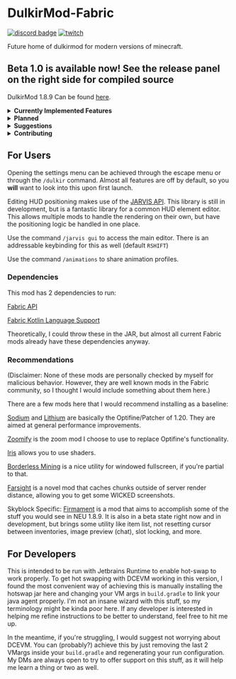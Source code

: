 # DulkirMod-Fabric
[![discord badge](https://img.shields.io/discord/819011720001224735?label=discord&color=9089DA&logo=discord&style=for-the-badge)](https://discord.gg/WnJwrNZQSn)
[![twitch](https://img.shields.io/twitch/status/dulkir?style=for-the-badge)](https://www.twitch.tv/dulkir)

Future home of dulkirmod for modern versions of minecraft.

## Beta 1.0 is available now! See the release panel on the right side for compiled source

DulkirMod 1.8.9 Can be found [here](https://github.com/inglettronald/DulkirMod).

<details>
    <summary>
        <b>Currently Implemented Features</b>
    </summary>

<ul>
  <li>Toggle Reverse third person</li>
  <li>Expandable Chat Macros with Keybindings</li>
  <li>Dynamic Key</li>
  <li>Config Menu Backend and Front End</li>
  <li>Scrollable Toolips with Zoom Option, compatible with inventory scaling</li>
  <li>Inventory Scaling, supports any float</li>
  <li>Command aliases</li>
  <li>WireFrame and World Text Rendering (needs a recoding)</li>
  <li>Abiphone DND</li>
  <li>Custom Selected Block outline</li>
  <li>Inactive Effigy Waypoints (rift)</li>
  <li>Custom Held Item Placement/Animations</li>
  <li>Commands for Preset Export/Import to/from Clipboard (see /animations)</li>
  <li>Glow Utility (no ESP toggle, currently not used for anything)</li>
  <li>Cooldown Tracking through Durability Display (Working for some sound cooldowns)</li>
  <li>NO DOWNTIME alarm. Plays Iphone alarm if you stop moving after a certain amount of time.</li>
  <li>Large Explosion Particle render toggle</li>
  <li>Hide Scoreboard Numbers</li>
  <li>Arachne Spawn Timer and Keeper Waypoints</li>
  <li>Hide Hunger Display option</li>
  <li>AOTV Etherwarp display</li>
  <li>Action Bar HUD replacements (HEALTH, MANA, DEF, SPEED)</li>
  <li>Hide Lightning in Skyblock</li>
  <li>Hide Fire Overlay</li>
  <li>Slayer Miniboss Alerts + Boxes</li>
  <li>Boss Kill time Feedback for slayers</li>
  <li>Clean Blaze Slayer Mode! (Removes particles and kills fireballs)</li>
  <li>Damage Splash Truncate/Hide</li>
  <li>Blaze Attunement Display</li>
  <li>Broken Hyperion Notification</li>
  <li>Max Visitors Notification</li>
  <li>Garden HUD for Composter/Visitors</li>
  <li>Some vampire slayer features (steak display and ichor highlight)</li>
</ul>
</details>

<details>
    <summary>
        <b>Planned</b>
    </summary>
    <ul>
      <li>More Enderman Slayer Features</li>
      <li>Farming Controls Scheme Features</li>
    </ul>
</details>

<details>
    <summary>
        <b>Suggestions</b>
    </summary>
    Please feel free to drop any suggestions for stuff to add to this mod over in my discord, linked above! I think I
    usually have a good understanding of what mod features need coding, but I'm always open to ideas.
</details>

<details>
    <summary>
        <b>Contributing</b>
    </summary>
    Contributions are welcome! The best way to do this is to create a fork of this repository and suggest changes through
    a pull request on GitHub. Read more about contributions and pull requests <a href="https://docs.github.com/en/pull-requests/collaborating-with-pull-requests/proposing-changes-to-your-work-with-pull-requests/creating-a-pull-request-from-a-fork">here</a>.
    My discord dms are also publicly open if you have further questions.
</details>

## For Users
Opening the settings menu can be achieved through the escape menu or through the `/dulkir` command. Almost all features
are off by default, so you **will** want to look into this upon first launch.

Editing HUD positioning makes use of the [JARVIS API](https://github.com/romangraef/jarvis). This library is still in development, but is a fantastic library for a common HUD element editor.
This allows multiple mods to handle the rendering on their own, but have the positioning logic be handled in one place.

Use the command `/jarvis gui` to access the main editor. There is an addressable keybinding for this as well (default `RSHIFT`)

Use the command `/animations` to share animation profiles.

### Dependencies
This mod has 2 dependencies to run:

[Fabric API](https://github.com/FabricMC/fabric/releases/)

[Fabric Kotlin Language Support](https://github.com/FabricMC/fabric-language-kotlin/releases/)

Theoretically, I could throw these in the JAR, but almost all current Fabric mods already have these dependencies anyway.

### Recommendations
(Disclaimer: None of these mods are personally checked by myself for malicious behavior. However, they are well known mods
in the Fabric community, so I thought I would include something about them here.)

There are a few mods here that I would recommend installing as a baseline:

[Sodium](https://modrinth.com/mod/sodium/version/mc1.20-0.4.10?hl=en-US) and [Lithium](https://modrinth.com/mod/lithium?hl=en-US) are basically the Optifine/Patcher of 1.20. They are aimed at general performance improvements.

[Zoomify](https://modrinth.com/mod/zoomify/versions) is the zoom mod I choose to use to replace Optifine's functionality.

[Iris](https://modrinth.com/mod/iris/version/1.6.4+1.20?hl=en-US) allows you to use shaders.

[Borderless Mining](https://www.curseforge.com/minecraft/mc-mods/borderless-mining) is a nice utility for windowed fullscreen, if you're partial to that.

[Farsight](https://www.curseforge.com/minecraft/mc-mods/farsight-fabric/files) is a novel mod that caches chunks outside of server render distance, allowing you to get some WICKED screenshots.

Skyblock Specific: [Firmament](https://github.com/romangraef/Firmament) is a mod that aims to accomplish some of the stuff you would see in NEU 1.8.9. It is also in
a beta state right now and in development, but brings some utility like item list, not resetting cursor between inventories,
image preview (chat), slot locking, and more.

## For Developers
This is intended to be run with Jetbrains Runtime to enable hot-swap to work properly.
To get hot swapping with DCEVM working in this version, I found the most convenient way of achieving this is manually installing
the hotswap jar here and changing your VM args in `build.gradle` to link your java agent properly. I'm not an insane wizard with
this stuff, so my terminology might be kinda poor here. If any developer is interested in helping me refine instructions to
be better to understand, feel free to hit me up.

In the meantime, if you're struggling, I would suggest not worrying about DCEVM. You can (probably?) achieve this by just removing the
last 2 VMargs inside your `build.gradle` and regenerating your run configuration. My DMs are always open to try to offer support
on this stuff, as it will help me learn a thing or two as well.
